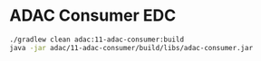 # ADAC Consumer EDC

```bash
./gradlew clean adac:11-adac-consumer:build
java -jar adac/11-adac-consumer/build/libs/adac-consumer.jar
```
